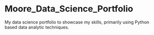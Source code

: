 # Moore_Data_Science_Portfolio
My data science portfolio to showcase my skills, primarily using Python based data analytic techniques.
